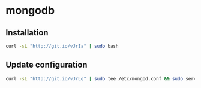 # mongodb

Installation
------------

```bash
curl -sL "http://git.io/vJrIa" | sudo bash
```

Update configuration
--------------------

```bash
curl -sL "http://git.io/vJrLq" | sudo tee /etc/mongod.conf && sudo service mongod restart
```

